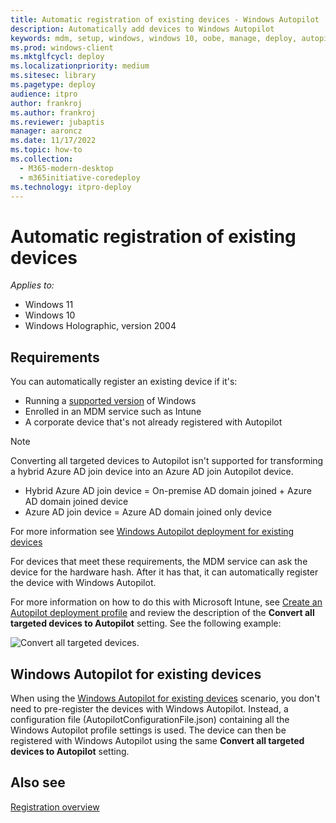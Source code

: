 ```yaml
---
title: Automatic registration of existing devices - Windows Autopilot
description: Automatically add devices to Windows Autopilot
keywords: mdm, setup, windows, windows 10, oobe, manage, deploy, autopilot, ztd, zero-touch, partner, msfb, intune
ms.prod: windows-client
ms.mktglfcycl: deploy
ms.localizationpriority: medium
ms.sitesec: library
ms.pagetype: deploy
audience: itpro
author: frankroj
ms.author: frankroj
ms.reviewer: jubaptis
manager: aaroncz
ms.date: 11/17/2022
ms.topic: how-to
ms.collection: 
  - M365-modern-desktop
  - m365initiative-coredeploy
ms.technology: itpro-deploy
---
```


# Automatic registration of existing devices

*Applies to:*

- Windows 11
- Windows 10
- Windows Holographic, version 2004

## Requirements

You can automatically register an existing device if it's:

- Running a [supported version](/windows/release-information/) of Windows
- Enrolled in an MDM service such as Intune
- A corporate device that's not already registered with Autopilot

> [!NOTE]
> Converting all targeted devices to Autopilot isn't supported for transforming a hybrid Azure AD join device into an Azure AD join Autopilot device.<!-- MEMDocs#2175 -->
>
> - Hybrid Azure AD join device = On-premise AD domain joined + Azure AD domain joined device
> - Azure AD join device = Azure AD domain joined only device
>
> For more information see [Windows Autopilot deployment for existing devices](existing-devices.md)

For devices that meet these requirements, the MDM service can ask the device for the hardware hash. After it has that, it can automatically register the device with Windows Autopilot.

For more information on how to do this with Microsoft Intune, see [Create an Autopilot deployment profile](profiles.md#create-an-autopilot-deployment-profile) and review the description of the **Convert all targeted devices to Autopilot** setting. See the following example:

![Convert all targeted devices.](images/convert-devices.png)

## Windows Autopilot for existing devices

When using the [Windows Autopilot for existing devices](existing-devices.md) scenario, you don't need to pre-register the devices with Windows Autopilot. Instead, a configuration file (AutopilotConfigurationFile.json) containing all the Windows Autopilot profile settings is used. The device can then be registered with Windows Autopilot using the same **Convert all targeted devices to Autopilot** setting.

## Also see

[Registration overview](registration-overview.md)
